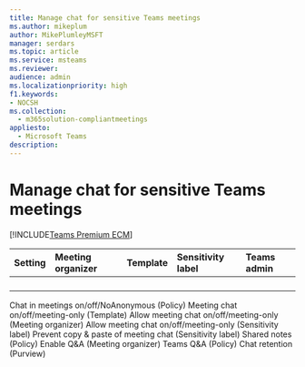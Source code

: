 ```yaml
---
title: Manage chat for sensitive Teams meetings
ms.author: mikeplum
author: MikePlumleyMSFT
manager: serdars
ms.topic: article
ms.service: msteams
ms.reviewer: 
audience: admin
ms.localizationpriority: high
f1.keywords:
- NOCSH
ms.collection: 
  - m365solution-compliantmeetings
appliesto: 
  - Microsoft Teams
description: 
---
```


# Manage chat for sensitive Teams meetings

[!INCLUDE[Teams Premium ECM](includes/teams-premium-ecm.md)]



|Setting|Meeting organizer|Template|Sensitivity label|Teams admin|
|:------|:----------------|:-------|:----------------|:----------|
||||||
||||||
||||||
||||||



Chat in meetings on/off/NoAnonymous (Policy)
Meeting chat on/off/meeting-only (Template)
Allow meeting chat on/off/meeting-only (Meeting organizer)
Allow meeting chat on/off/meeting-only (Sensitivity label)
Prevent copy & paste of meeting chat (Sensitivity label)
Shared notes (Policy)
Enable Q&A (Meeting organizer)
Teams Q&A (Policy)
Chat retention (Purview)

